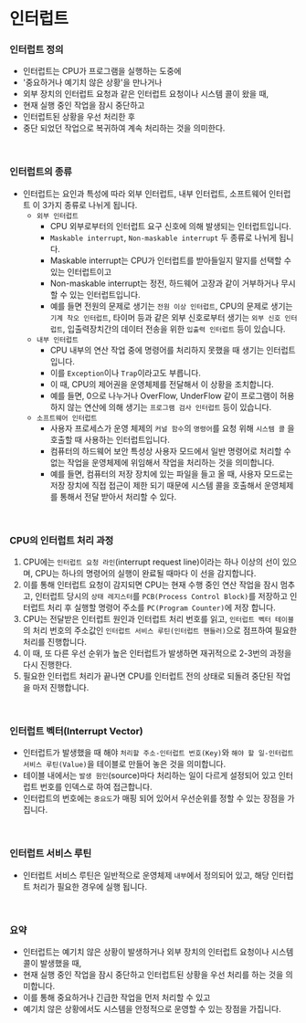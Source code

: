 # 인터럽트


### 인터럽트 정의

- 인터럽트는 CPU가 프로그램을 실행하는 도중에
- '중요하거나 예기치 않은 상황'을 만나거나
- 외부 장치의 인터럽트 요청과 같은 인터럽트 요청이나 시스템 콜이 왔을 때,
- 현재 실행 중인 작업을 잠시 중단하고
- 인터럽트된 상황을 우선 처리한 후
- 중단 되었던 작업으로 복귀하여 계속 처리하는 것을 의미한다.
<br>

### 인터럽트의 종류

- 인터럽트는 요인과 특성에 따라 외부 인터럽트, 내부 인터럽트, 소프트웨어 인터럽트 이 3가지 종류로 나뉘게 됩니다.
    - `외부 인터럽트`
        - CPU 외부로부터의 인터럽트 요구 신호에 의해 발생되는 인터럽트입니다.
        - `Maskable interrupt`, `Non-maskable interrupt` 두 종류로 나뉘게 됩니다.
        - Maskable interrupt는 CPU가 인터럽트를 받아들일지 말지를 선택할 수 있는 인터럽트이고
        - Non-maskable interrupt는 정전, 하드웨어 고장과 같이 거부하거나 무시할 수 있는 인터럽트입니다.
        - 예를 들면 전원의 문제로 생기는 `전원 이상 인터럽트`, CPU의 문제로 생기는 `기계 착오 인터럽트`, 타이머 등과 같은 외부 신호로부터 생기는 `외부 신호 인터럽트`, 입출력장치간의 데이터 전송을 위한 `입출력 인터럽트` 등이 있습니다.
    - `내부 인터럽트`
        - CPU 내부의 연산 작업 중에 명령어를 처리하지 못했을 때 생기는 인터럽트입니다.
        - 이를 `Exception`이나 `Trap`이라고도 부릅니다.
        - 이 때, CPU의 제어권을 운영체제를 전달해서 이 상황을 조치합니다.
        - 예를 들면, 0으로 나누거나 OverFlow, UnderFlow 같이 프로그램이 허용하지 않는 연산에 의해 생기는 `프로그램 검사 인터럽트` 등이 있습니다.
    - `소프트웨어 인터럽트`
        - 사용자 프로세스가 운영 체제의 `커널 함수`의 `명령어`를 요청 위해 `시스템 콜` 을 호출할 때 사용하는 인터럽트입니다.
        - 컴퓨터의 하드웨어 보안 특성상 사용자 모드에서 일반 명령어로 처리할 수 없는 작업을 운영체제에 위임해서 작업을 처리하는 것을 의미합니다.
        - 예를 들면, 컴퓨터의 저장 장치에 있는 파일을 들고 올 때, 사용자 모드로는 저장 장치에 직접 접근이 제한 되기 때문에 시스템 콜을 호출해서 운영체제를 통해서 전달 받아서 처리할 수 있다.
<br>

### CPU의 인터럽트 처리 과정

1. CPU에는 `인터럽트 요청 라인`(interrupt request line)이라는 하나 이상의 선이 있으며, CPU는 하나의 명령어의 실행이 완료될 때마다 이 선을 감지합니다.
2. 이를 통해 인터럽트 요청이 감지되면 CPU는 현재 수행 중인 연산 작업을 잠시 멈추고, 인터럽트 당시의 `상태 레지스터`를 `PCB(Process Control Block)`를 저장하고 인터럽트 처리 후 실행할 명령어 주소를 `PC(Program Counter)`에 저장 합니다.
3. CPU는 전달받은 인터럽트 원인과 인터럽트 처리 번호를 읽고, `인터럽트 벡터 테이블`의 처리 번호의 주소값인 `인터럽트 서비스 루틴(인터럽트 핸들러)`으로 점프하여 필요한 처리를 진행합니다.
4. 이 때, 또 다른 우선 순위가 높은 인터럽트가 발생하면 재귀적으로 2-3번의 과정을 다시 진행한다. 
5. 필요한 인터럽트 처리가 끝나면 CPU를 인터럽트 전의 상태로 되돌려 중단된 작업을 마저 진행합니다.
<br>

### **인터럽트 벡터(Interrupt Vector)**

- 인터럽트가 발생했을 때 해야 `처리할 주소-인터럽트 번호(Key)`와 `해야 할 일-인터럽트 서비스 루틴(Value)`을 테이블로 만들어 놓은 것을 의미합니다.
- 테이블 내에서는 `발생 원인`(source)마다 처리하는 일이 다르게 설정되어 있고 인터럽트 번호를 인덱스로 하여 접근합니다.
- 인터럽트의 번호에는 `중요도`가 매핑 되어 있어서 우선순위를 정할 수 있는 장점을 가집니다.
<br>

### 인터럽트 서비스 루틴

- 인터럽트 서비스 루틴은 일반적으로 운영체제 `내부`에서 정의되어 있고, 해당 인터럽트 처리가 필요한 경우에 실행 됩니다.
<br>

### 요약

- 인터럽트는 예기치 않은 상황이 발생하거나 외부 장치의 인터럽트 요청이나 시스템 콜이 발생했을 때,
- 현재 실행 중인 작업을 잠시 중단하고 인터럽트된 상황을 우선 처리를 하는 것을 의미합니다.
- 이를 통해 중요하거나 긴급한 작업을 먼저 처리할 수 있고
- 예기치 않은 상황에서도 시스템을 안정적으로 운영할 수 있는 장점을 가집니다.
<br>
